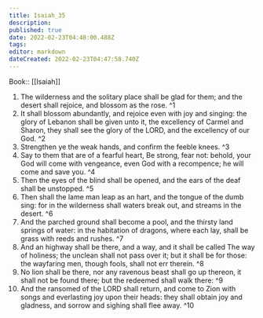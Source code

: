 ```yaml
---
title: Isaiah_35
description: 
published: true
date: 2022-02-23T04:48:00.488Z
tags: 
editor: markdown
dateCreated: 2022-02-23T04:47:58.740Z
---
```


 Book:: [[Isaiah]]
 1. The wilderness and the solitary place shall be glad for them; and the desert shall rejoice, and blossom as the rose. ^1
 2. It shall blossom abundantly, and rejoice even with joy and singing: the glory of Lebanon shall be given unto it, the excellency of Carmel and Sharon, they shall see the glory of the LORD, and the excellency of our God. ^2
 3. Strengthen ye the weak hands, and confirm the feeble knees. ^3
 4. Say to them that are of a fearful heart, Be strong, fear not: behold, your God will come with vengeance, even God with a recompence; he will come and save you. ^4
 5. Then the eyes of the blind shall be opened, and the ears of the deaf shall be unstopped. ^5
 6. Then shall the lame man leap as an hart, and the tongue of the dumb sing: for in the wilderness shall waters break out, and streams in the desert. ^6
 7. And the parched ground shall become a pool, and the thirsty land springs of water: in the habitation of dragons, where each lay, shall be grass with reeds and rushes. ^7
 8. And an highway shall be there, and a way, and it shall be called The way of holiness; the unclean shall not pass over it; but it shall be for those: the wayfaring men, though fools, shall not err therein. ^8
 9. No lion shall be there, nor any ravenous beast shall go up thereon, it shall not be found there; but the redeemed shall walk there: ^9
 10. And the ransomed of the LORD shall return, and come to Zion with songs and everlasting joy upon their heads: they shall obtain joy and gladness, and sorrow and sighing shall flee away. ^10

